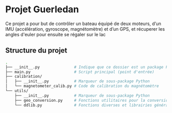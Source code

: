 # Projet Guerledan

Ce projet a pour but de contrôler un bateau équipé de deux moteurs, d’un IMU (accélération, gyroscope, magnétomètre) et d’un GPS, et récuperer les angles d'euler pour ensuite se régaler sur le lac

## Structure du projet

```bash
.
├── __init__.py               # Indique que ce dossier est un package Python
├── main.py                   # Script principal (point d'entrée)
├── calibration/
│   ├── __init__.py           # Marqueur de sous-package Python
│   └── magnetometer_calib.py # Code de calibration du magnétomètre
└── utils/
    ├── __init__.py           # Marqueur de sous-package Python
    ├── geo_conversion.py     # Fonctions utilitaires pour la conversion géographique
    └── ddlib.py              # Fonctions diverses et librairies générales
```